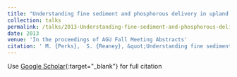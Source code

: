 ```yaml
---
title: "Understanding fine sediment and phosphorous delivery in upland catchments"
collection: talks
permalink: /talks/2013-Understanding-fine-sediment-and-phosphorous-delivery-in-upland-catchments
date: 2013
venue: 'In the proceedings of AGU Fall Meeting Abstracts'
citation: ' M. {Perks},  S. {Reaney}, &quot;Understanding fine sediment and phosphorous delivery in upland catchments.&quot; In the proceedings of AGU Fall Meeting Abstracts, 2013.'
---
```

Use [Google Scholar](https://scholar.google.com/scholar?q=Understanding+fine+sediment+and+phosphorous+delivery+in+upland+catchments){:target="_blank"} for full citation